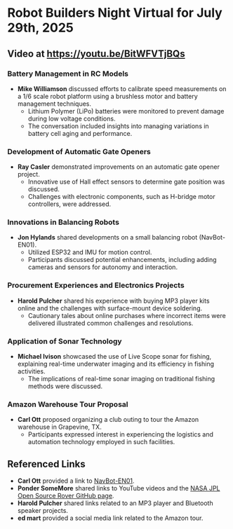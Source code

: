 # Robot Builders Night Virtual for July 29th, 2025

## Video at https://youtu.be/BitWFVTjBQs

### Battery Management in RC Models
- **Mike Williamson** discussed efforts to calibrate speed measurements on a 1/6 scale robot platform using a brushless motor and battery management techniques. 
  - Lithium Polymer (LiPo) batteries were monitored to prevent damage during low voltage conditions.
  - The conversation included insights into managing variations in battery cell aging and performance.

### Development of Automatic Gate Openers
- **Ray Casler** demonstrated improvements on an automatic gate opener project.
  - Innovative use of Hall effect sensors to determine gate position was discussed.
  - Challenges with electronic components, such as H-bridge motor controllers, were addressed.

### Innovations in Balancing Robots
- **Jon Hylands** shared developments on a small balancing robot (NavBot-EN01).
  - Utilized ESP32 and IMU for motion control.
  - Participants discussed potential enhancements, including adding cameras and sensors for autonomy and interaction.

### Procurement Experiences and Electronics Projects
- **Harold Pulcher** shared his experience with buying MP3 player kits online and the challenges with surface-mount device soldering.
  - Cautionary tales about online purchases where incorrect items were delivered illustrated common challenges and resolutions.

### Application of Sonar Technology
- **Michael Ivison** showcased the use of Live Scope sonar for fishing, explaining real-time underwater imaging and its efficiency in fishing activities.
  - The implications of real-time sonar imaging on traditional fishing methods were discussed.

### Amazon Warehouse Tour Proposal
- **Carl Ott** proposed organizing a club outing to tour the Amazon warehouse in Grapevine, TX.
  - Participants expressed interest in experiencing the logistics and automation technology employed in such facilities.

## Referenced Links
- **Carl Ott** provided a link to [NavBot-EN01](https://navbot.com/en/product/navbot-en01/).
- **Ponder SomeMore** shared links to YouTube videos and the [NASA JPL Open Source Rover GitHub page](https://github.com/nasa-jpl/open-source-rover).
- **Harold Pulcher** shared links related to an MP3 player and Bluetooth speaker projects.
- **ed mart** provided a social media link related to the Amazon tour.

